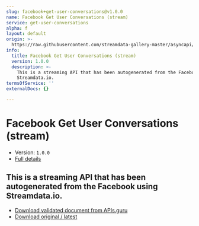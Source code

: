 ```yaml
---
slug: facebook+get-user-conversations@v1.0.0
name: Facebook Get User Conversations (stream)
service: get-user-conversations
alpha: f
layout: default
origin: >-
  https://raw.githubusercontent.com/streamdata-gallery-master/asyncapi/master/_listings/facebook/facebook-get-user-conversations-stream-async.md
info:
  title: Facebook Get User Conversations (stream)
  version: 1.0.0
  description: >-
    This is a streaming API that has been autogenerated from the Facebook using
    Streamdata.io.
termsOfService: ''
externalDocs: {}

---
```

# Facebook Get User Conversations (stream)

* Version: `1.0.0`
* [Full details](../html/facebook+get-user-conversations@v1.0.0.html)



## This is a streaming API that has been autogenerated from the Facebook using Streamdata.io.



* [Download validated document from APIs.guru](https://raw.githubusercontent.com/APIs-guru/asyncapi-directory/master/docs/APIs/facebook%2Bget-user-conversations%40v1.0.0.yaml)
* [Download original / latest](https://raw.githubusercontent.com/streamdata-gallery-master/asyncapi/master/_listings/facebook/facebook-get-user-conversations-stream-async.md)

<script type="application/ld+json">
{
  "@context": "http://schema.org/",
  "@type": "WebAPI",
  "description": "This is a streaming API that has been autogenerated from the Facebook using Streamdata.io.",
  "documentation": "",

  "name": "Facebook Get User Conversations (stream)"
}
</script>
